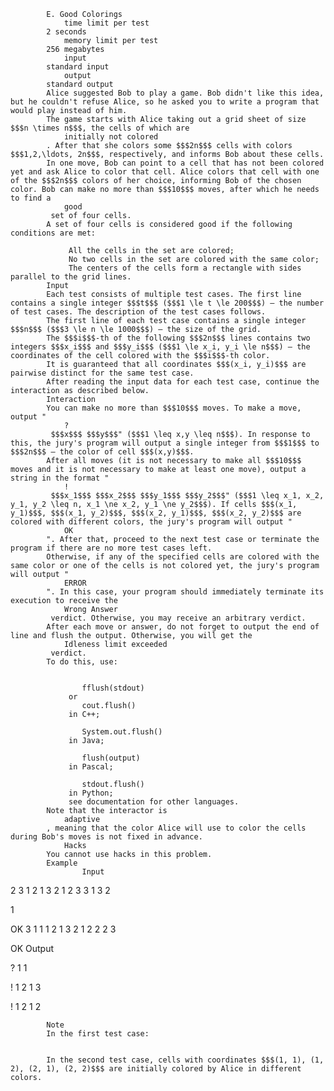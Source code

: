 			E. Good Colorings
				time limit per test
			2 seconds
				memory limit per test
			256 megabytes
				input
			standard input
				output
			standard output
			Alice suggested Bob to play a game. Bob didn't like this idea, but he couldn't refuse Alice, so he asked you to write a program that would play instead of him.
			The game starts with Alice taking out a grid sheet of size $$$n \times n$$$, the cells of which are 
				initially not colored
			. After that she colors some $$$2n$$$ cells with colors $$$1,2,\ldots, 2n$$$, respectively, and informs Bob about these cells.
			In one move, Bob can point to a cell that has not been colored yet and ask Alice to color that cell. Alice colors that cell with one of the $$$2n$$$ colors of her choice, informing Bob of the chosen color. Bob can make no more than $$$10$$$ moves, after which he needs to find a 
				good
			 set of four cells.
			A set of four cells is considered good if the following conditions are met:
			 
				 All the cells in the set are colored; 
				 No two cells in the set are colored with the same color; 
				 The centers of the cells form a rectangle with sides parallel to the grid lines. 
			Input
			Each test consists of multiple test cases. The first line contains a single integer $$$t$$$ ($$$1 \le t \le 200$$$) — the number of test cases. The description of the test cases follows.
			The first line of each test case contains a single integer $$$n$$$ ($$$3 \le n \le 1000$$$) — the size of the grid.
			The $$$i$$$-th of the following $$$2n$$$ lines contains two integers $$$x_i$$$ and $$$y_i$$$ ($$$1 \le x_i, y_i \le n$$$) — the coordinates of the cell colored with the $$$i$$$-th color.
			It is guaranteed that all coordinates $$$(x_i, y_i)$$$ are pairwise distinct for the same test case.
			After reading the input data for each test case, continue the interaction as described below.
			Interaction
			You can make no more than $$$10$$$ moves. To make a move, output "
				?
			 $$$x$$$ $$$y$$$" ($$$1 \leq x,y \leq n$$$). In response to this, the jury's program will output a single integer from $$$1$$$ to $$$2n$$$ — the color of cell $$$(x,y)$$$.
			After all moves (it is not necessary to make all $$$10$$$ moves and it is not necessary to make at least one move), output a string in the format "
				!
			 $$$x_1$$$ $$$x_2$$$ $$$y_1$$$ $$$y_2$$$" ($$$1 \leq x_1, x_2, y_1, y_2 \leq n, x_1 \ne x_2, y_1 \ne y_2$$$). If cells $$$(x_1, y_1)$$$, $$$(x_1, y_2)$$$, $$$(x_2, y_1)$$$, $$$(x_2, y_2)$$$ are colored with different colors, the jury's program will output "
				OK
			". After that, proceed to the next test case or terminate the program if there are no more test cases left.
			Otherwise, if any of the specified cells are colored with the same color or one of the cells is not colored yet, the jury's program will output "
				ERROR
			". In this case, your program should immediately terminate its execution to receive the 
				Wrong Answer
			 verdict. Otherwise, you may receive an arbitrary verdict.
			After each move or answer, do not forget to output the end of line and flush the output. Otherwise, you will get the 
				Idleness limit exceeded
			 verdict.
			To do this, use:
			 
				 
					fflush(stdout)
				 or 
					cout.flush()
				 in C++; 
				 
					System.out.flush()
				 in Java; 
				 
					flush(output)
				 in Pascal; 
				 
					stdout.flush()
				 in Python; 
				 see documentation for other languages. 
			Note that the interactor is 
				adaptive
			, meaning that the color Alice will use to color the cells during Bob's moves is not fixed in advance.
				Hacks
			You cannot use hacks in this problem.
			Example
					Input
					
2
3
1 2
1 3
2 1
2 3
3 1
3 2

1

OK
3
1 1
1 2
1 3
2 1
2 2
2 3

OK
					Output
					








? 1 1

! 1 2 1 3








! 1 2 1 2

			Note
			In the first test case:
			  
			   
			In the second test case, cells with coordinates $$$(1, 1), (1, 2), (2, 1), (2, 2)$$$ are initially colored by Alice in different colors.
